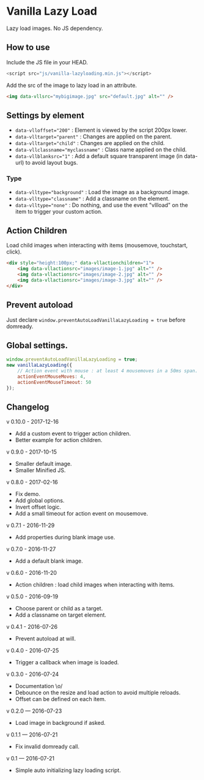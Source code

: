 # Vanilla Lazy Load

Lazy load images. No JS dependency.

## How to use

Include the JS file in your HEAD.

```javascript
<script src="js/vanilla-lazyloading.min.js"></script>
```

Add the src of the image to lazy load in an attribute.

```html
<img data-vllsrc="mybigimage.jpg" src="default.jpg" alt="" />
```

## Settings by element

* `data-vlloffset="200"` : Element is viewed by the script 200px lower.
* `data-vlltarget="parent"` : Changes are applied on the parent.
* `data-vlltarget="child"` : Changes are applied on the child.
* `data-vllclassname="myclassname"` : Class name applied on the child.
* `data-vllblanksrc="1"` : Add a default square transparent image (in data-url) to avoid layout bugs.

### Type

* `data-vlltype="background"` : Load the image as a background image.
* `data-vlltype="classname"` : Add a classname on the element.
* `data-vlltype="none"` : Do nothing, and use the event "vllload" on the item to trigger your custom action.

## Action Children

Load child images when interacting with items (mousemove, touchstart, click).

```html
<div style="height:100px;" data-vllactionchildren="1">
    <img data-vllactionsrc="images/image-1.jpg" alt="" />
    <img data-vllactionsrc="images/image-2.jpg" alt="" />
    <img data-vllactionsrc="images/image-3.jpg" alt="" />
</div>
```

## Prevent autoload

Just declare `window.preventAutoLoadVanillaLazyLoading = true` before domready.

## Global settings.

```javascript
window.preventAutoLoadVanillaLazyLoading = true;
new vanillaLazyLoading({
    // Action event with mouse : at least 4 mousemoves in a 50ms span.
    actionEventMouseMoves: 4,
    actionEventMouseTimeout: 50
});
```

## Changelog

v 0.10.0 - 2017-12-16
* Add a custom event to trigger action children.
* Better example for action children.

v 0.9.0 - 2017-10-15
* Smaller default image.
* Smaller Minified JS.

v 0.8.0 - 2017-02-16
* Fix demo.
* Add global options.
* Invert offset logic.
* Add a small timeout for action event on mousemove.

v 0.7.1 - 2016-11-29
* Add properties during blank image use.

v 0.7.0 - 2016-11-27
* Add a default blank image.

v 0.6.0 - 2016-11-20
* Action children : load child images when interacting with items.

v 0.5.0 - 2016-09-19
* Choose parent or child as a target.
* Add a classname on target element.

v 0.4.1 - 2016-07-26
* Prevent autoload at will.

v 0.4.0 - 2016-07-25
* Trigger a callback when image is loaded.

v 0.3.0 - 2016-07-24
* Documentation \o/
* Debounce on the resize and load action to avoid multiple reloads.
* Offset can be defined on each item.

v 0.2.0 — 2016-07-23
* Load image in background if asked.

v 0.1.1 — 2016-07-21
* Fix invalid domready call.

v 0.1 — 2016-07-21
* Simple auto initializing lazy loading script.
